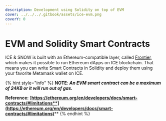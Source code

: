 ```yaml
---
description: Development using Solidity on top of EVM
cover: ../../../.gitbook/assets/ice-evm.png
coverY: 0
---
```


# EVM and Solidity Smart Contracts

ICE & SNOW is built with an Ethereum-compatible layer, called [Frontier](https://github.com/paritytech/frontier), which makes it possible to run Ethereum dApps on ICE blockchain. That means you can write Smart Contracts in Solidity and deploy them using your favorite Metamask wallet on ICE.

{% hint style="info" %}
**NOTE**: _**An EVM smart contract can be a maximum of 24KB or it will run out of gas.**_

**Reference:** [**https://ethereum.org/en/developers/docs/smart-contracts/#limitations**](https://ethereum.org/en/developers/docs/smart-contracts/#limitations)****
{% endhint %}

